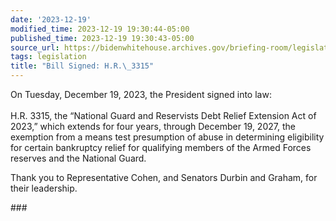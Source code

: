 ```yaml
---
date: '2023-12-19'
modified_time: 2023-12-19 19:30:44-05:00
published_time: 2023-12-19 19:30:43-05:00
source_url: https://bidenwhitehouse.archives.gov/briefing-room/legislation/2023/12/19/bill-signed-h-r-3315/
tags: legislation
title: "Bill Signed: H.R.\_3315"
---
```

 
On Tuesday, December 19, 2023, the President signed into law:  
   
H.R. 3315, the “National Guard and Reservists Debt Relief Extension Act
of 2023,” which extends for four years, through December 19, 2027, the
exemption from a means test presumption of abuse in determining
eligibility for certain bankruptcy relief for qualifying members of the
Armed Forces reserves and the National Guard.  
  
Thank you to Representative Cohen, and Senators Durbin and Graham, for
their leadership.

\###
